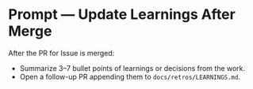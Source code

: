 # Prompt — Update Learnings After Merge

After the PR for Issue <number> is merged:
- Summarize 3–7 bullet points of learnings or decisions from the work.
- Open a follow-up PR appending them to `docs/retros/LEARNINGS.md`.
